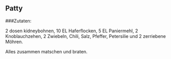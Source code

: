 ## Patty

###Zutaten: 

2 dosen kidneybohnen, 
10 EL Haferflocken, 
5 EL Paniermehl, 
2 Knoblauchzehen, 
2 Zwiebeln, 
Chili, Salz, Pfeffer, 
Petersilie und 2 zerriebene Möhren. 

Alles zusammen matschen und braten. 
